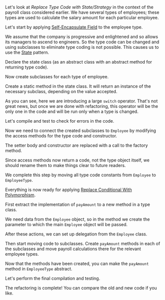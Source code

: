 Let's look at <i>Replace Type Code with State/Strategy</i> in the context of the payroll class considered earlier. We have several types of employees; these types are used to calculate the salary amount for each particular employee.

Let's start by applying <a href="/self-encapsulate-field">Self-Encapsulate Field</a> to the employee type.

We assume that the company is progressive and enlightened and so allows its managers to ascend to engineers. So the type code can be changed and using subclasses to eliminate type coding is not possible. This causes us to use the <a href="http://sourcemaking.com/design_patterns/state">State</a> pattern.

Declare the state class (as an abstract class with an abstract method for returning type code).

Now create subclasses for each type of employee.

Create a static method in the state class. It will return an instance of the necessary subclass, depending on the value accepted.

As you can see, here we are introducing a large <code>switch</code> operator. That's not great news, but once we are done with refactoring, this operator will be the only one in the code and will be run only when a type is changed.

Let's compile and test to check for errors in the code.

Now we need to connect the created subclasses to <code>Employee</code> by modifying the access methods for the type code and constructor.

The setter body and constructor are replaced with a call to the factory method.

Since access methods now return a code, not the type object itself, we should rename them to make things clear to future readers.

We complete this step by moving all type code constants from <code>Employee</code> to <code>EmployeeType</code>.

Everything is now ready for applying <a href="/replace-conditional-with-polymorphism">Replace Conditional With Polymorphism</a>.

First extract the implementation of <code>payAmount</code> to a new method in a type class.

We need datа from the <code>Employee</code> object, so in the method we create the parameter to which the main <code>Employee</code> object will be passed.

After these actions, we can set up delegation from the <code>Employee</code> class.

Then start moving code to subclasses. Create <code>payAmount</code> methods in each of the subclasses and move payroll calculations there for the relevant employee types.

Now that the methods have been created, you can make the <code>payAmount</code> method in <code>EmployeeType</code>  abstract.

Let's perform the final compilation and testing.

The refactoring is complete! You can compare the old and new code if you like.